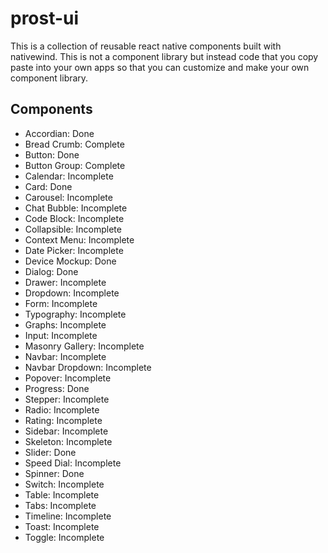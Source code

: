 # prost-ui
This is a collection of reusable react native components built with nativewind. This is not a component library but instead code that you copy paste into your own apps so that you can customize and make your own component library.

## Components
- Accordian: Done
- Bread Crumb: Complete
- Button: Done
- Button Group: Complete
- Calendar: Incomplete
- Card: Done
- Carousel: Incomplete
- Chat Bubble: Incomplete
- Code Block: Incomplete
- Collapsible: Incomplete
- Context Menu: Incomplete
- Date Picker: Incomplete
- Device Mockup: Done
- Dialog: Done
- Drawer: Incomplete
- Dropdown: Incomplete
- Form: Incomplete
- Typography: Incomplete
- Graphs: Incomplete
- Input: Incomplete
- Masonry Gallery: Incomplete
- Navbar: Incomplete
- Navbar Dropdown: Incomplete
- Popover: Incomplete
- Progress: Done
- Stepper: Incomplete
- Radio: Incomplete
- Rating: Incomplete
- Sidebar: Incomplete
- Skeleton: Incomplete
- Slider: Done
- Speed Dial: Incomplete
- Spinner: Done
- Switch: Incomplete
- Table: Incomplete
- Tabs: Incomplete
- Timeline: Incomplete
- Toast: Incomplete
- Toggle: Incomplete
